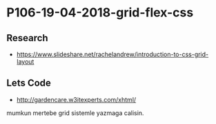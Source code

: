 # P106-19-04-2018-grid-flex-css

## Research 

- https://www.slideshare.net/rachelandrew/introduction-to-css-grid-layout

## Lets Code

- http://gardencare.w3itexperts.com/xhtml/

mumkun mertebe grid sistemle yazmaga calisin.